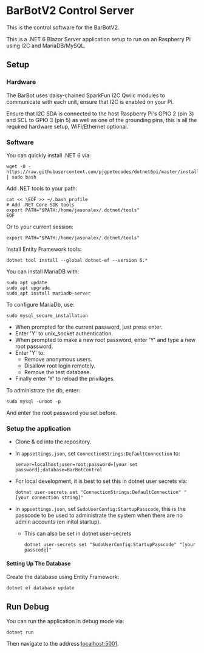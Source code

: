 # BarBotV2 Control Server 

This is the control software for the BarBotV2. 

This is a .NET 6 Blazor Server application setup to run on an Raspberry Pi using I2C and MariaDB/MySQL. 

## Setup 

### Hardware

The BarBot uses daisy-chained SparkFun I2C Qwiic modules to communicate with each unit, ensure that I2C is enabled on your Pi. 

Ensure that I2C SDA is connected to the host Raspberry Pi's GPIO 2 (pin 3) and SCL to GPIO 3 (pin 5) as well as one of the grounding pins, this is all the required hardware setup, WiFi/Ethernet optional. 


### Software

You can quickly install .NET 6 via: 
```
wget -O - https://raw.githubusercontent.com/pjgpetecodes/dotnet6pi/master/install.sh | sudo bash
```

Add .NET tools to your path: 
```
cat << \EOF >> ~/.bash_profile
# Add .NET Core SDK tools
export PATH="$PATH:/home/jasonalex/.dotnet/tools"
EOF
```

Or to your current session:
```
export PATH="$PATH:/home/jasonalex/.dotnet/tools"
```

Install Entity Framework tools:
```
dotnet tool install --global dotnet-ef --version 6.*
```

You can install MariaDB with:
```
sudo apt update
sudo apt upgrade
sudo apt install mariadb-server
```

To configure MariaDb, use:
```
sudo mysql_secure_installation
```
- When prompted for the current password, just press enter. 
- Enter 'Y' to unix_socket authentication. 
- When prompted to make a new root password, enter 'Y' and type a new root password. 
- Enter 'Y' to:
    - Remove anonymous users.
    - Disallow root login remotely. 
    - Remove the test database. 
- Finally enter 'Y' to reload the privilages. 

To administrate the db, enter: 
```
sudo mysql -uroot -p
```

And enter the root password you set before. 

### Setup the application 

- Clone & cd into the repository. 
- In `appsettings.json`, set `ConnectionStrings:DefaultConnection` to:
    ```
    server=localhost;user=root;password=[your set password];database=BarBotControl
    ```
- For local development, it is best to set this in dotnet user secrets via:
    ```
    dotnet user-secrets set "ConnectionStrings:DefaultConnection" "[your connection string]"
    ```

- In `appsettings.json`, set `SudoUserConfig:StartupPasscode`, this is the passcode to be used to administrate the system when there are no admin accounts (on inital startup). 
    - This can also be set in dotnet user-secrets
        ```
        dotnet user-secrets set "SudoUserConfig:StartupPasscode" "[your passcode]"
        ```

#### Setting Up The Database 
Create the database using Entity Framework: 
```
dotnet ef database update
```

## Run Debug 

You can run the application in debug mode via:
```
dotnet run
```

Then navigate to the address [localhost:5001](https://localhost:5001).

